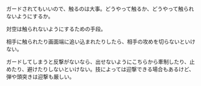 ガードされてもいいので、触るのは大事。どうやって触るか、どうやって触られないようにするか。

対空は触られないようにするための手段。

相手に触られたり画面端に追い込まれたりしたら、相手の攻めを切らないといけない。

ガードしてしまうと反撃がないなら、出せないようにこちらから牽制したり、止めたり、避けたりしないといけない。技によっては迎撃できる場合もあるけど、弾や頭突きは迎撃も厳しい。
